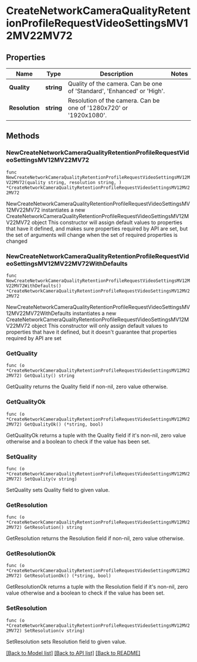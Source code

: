 # CreateNetworkCameraQualityRetentionProfileRequestVideoSettingsMV12MV22MV72

## Properties

Name | Type | Description | Notes
------------ | ------------- | ------------- | -------------
**Quality** | **string** | Quality of the camera. Can be one of &#39;Standard&#39;, &#39;Enhanced&#39; or &#39;High&#39;. | 
**Resolution** | **string** | Resolution of the camera. Can be one of &#39;1280x720&#39; or &#39;1920x1080&#39;. | 

## Methods

### NewCreateNetworkCameraQualityRetentionProfileRequestVideoSettingsMV12MV22MV72

`func NewCreateNetworkCameraQualityRetentionProfileRequestVideoSettingsMV12MV22MV72(quality string, resolution string, ) *CreateNetworkCameraQualityRetentionProfileRequestVideoSettingsMV12MV22MV72`

NewCreateNetworkCameraQualityRetentionProfileRequestVideoSettingsMV12MV22MV72 instantiates a new CreateNetworkCameraQualityRetentionProfileRequestVideoSettingsMV12MV22MV72 object
This constructor will assign default values to properties that have it defined,
and makes sure properties required by API are set, but the set of arguments
will change when the set of required properties is changed

### NewCreateNetworkCameraQualityRetentionProfileRequestVideoSettingsMV12MV22MV72WithDefaults

`func NewCreateNetworkCameraQualityRetentionProfileRequestVideoSettingsMV12MV22MV72WithDefaults() *CreateNetworkCameraQualityRetentionProfileRequestVideoSettingsMV12MV22MV72`

NewCreateNetworkCameraQualityRetentionProfileRequestVideoSettingsMV12MV22MV72WithDefaults instantiates a new CreateNetworkCameraQualityRetentionProfileRequestVideoSettingsMV12MV22MV72 object
This constructor will only assign default values to properties that have it defined,
but it doesn't guarantee that properties required by API are set

### GetQuality

`func (o *CreateNetworkCameraQualityRetentionProfileRequestVideoSettingsMV12MV22MV72) GetQuality() string`

GetQuality returns the Quality field if non-nil, zero value otherwise.

### GetQualityOk

`func (o *CreateNetworkCameraQualityRetentionProfileRequestVideoSettingsMV12MV22MV72) GetQualityOk() (*string, bool)`

GetQualityOk returns a tuple with the Quality field if it's non-nil, zero value otherwise
and a boolean to check if the value has been set.

### SetQuality

`func (o *CreateNetworkCameraQualityRetentionProfileRequestVideoSettingsMV12MV22MV72) SetQuality(v string)`

SetQuality sets Quality field to given value.


### GetResolution

`func (o *CreateNetworkCameraQualityRetentionProfileRequestVideoSettingsMV12MV22MV72) GetResolution() string`

GetResolution returns the Resolution field if non-nil, zero value otherwise.

### GetResolutionOk

`func (o *CreateNetworkCameraQualityRetentionProfileRequestVideoSettingsMV12MV22MV72) GetResolutionOk() (*string, bool)`

GetResolutionOk returns a tuple with the Resolution field if it's non-nil, zero value otherwise
and a boolean to check if the value has been set.

### SetResolution

`func (o *CreateNetworkCameraQualityRetentionProfileRequestVideoSettingsMV12MV22MV72) SetResolution(v string)`

SetResolution sets Resolution field to given value.



[[Back to Model list]](../README.md#documentation-for-models) [[Back to API list]](../README.md#documentation-for-api-endpoints) [[Back to README]](../README.md)


